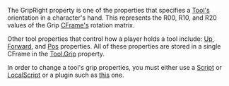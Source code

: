 The GripRight property is one of the properties that specifies a
[Tool's](https://create.roblox.com/docs/reference/engine/classes/Tool) orientation in a character's hand. This represents the R00,
R10, and R20 values of the Grip [CFrame's](https://developer.roblox.com/en-us/api-reference/datatype/CFrame) rotation
matrix.

Other tool properties that control how a player holds a tool include:
[Up](https://create.roblox.com/docs/reference/engine/classes/Grip#GripUp), [Forward](https://create.roblox.com/docs/reference/engine/classes/Grip#GripForward), and [Pos](https://create.roblox.com/docs/reference/engine/classes/Grip#GripPos)
properties. All of these properties are stored in a single CFrame in the
[Tool.Grip](https://create.roblox.com/docs/reference/engine/classes/Tool#Grip) property.

In order to change a tool's grip properties, you must either use a
[Script](https://create.roblox.com/docs/reference/engine/classes/Script) or [LocalScript](https://create.roblox.com/docs/reference/engine/classes/LocalScript) or a plugin such as [this][1] one.

[1]: https://www.roblox.com/library/174577307/Tool-Grip-Editor-Plugin